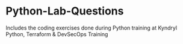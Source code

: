 # Python-Lab-Questions
Includes the coding exercises done during Python training at Kyndryl Python, Terraform &amp; DevSecOps Training
